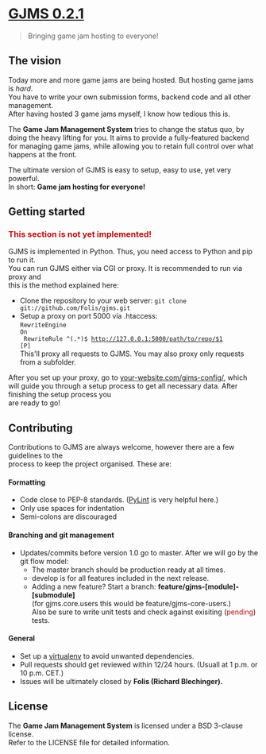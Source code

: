 # [GJMS 0.2.1](http://hostagamejam.com)
> Bringing game jam hosting to everyone!

## The vision

Today more and more game jams are being hosted. But hosting game jams is *hard*.<br>
You have to write your own submission forms, backend code and all other management.<br>
After having hosted 3 game jams myself, I know how tedious this is.

The **Game Jam Management System** tries to change the status quo, by doing the heavy lifting for you.
It aims to provide a fully-featured backend for managing game jams, while allowing you to retain full control over what happens at the front.  

The ultimate version of GJMS is easy to setup, easy to use, yet very powerful.<br>
In short: **Game jam hosting for everyone!**


## Getting started

<h3 style="color: #B11;">This section is not yet implemented!</h3>
GJMS is implemented in Python. Thus, you need access to Python and pip to run it.<br>
You can run GJMS either via CGI or proxy. It is recommended to run via proxy and<br>this is the method explained here:

* Clone the repository to your web server: `git clone git://github.com/Folis/gjms.git`
* Setup a proxy on port 5000 via .htaccess:<br>
<code>RewriteEngine On<br>
RewriteRule ^(.*)$ http://127.0.0.1:5000/path/to/repo/$1 [P]</code><br>
This'll proxy all requests to GJMS. You may also proxy only requests from a subfolder.

After you set up your proxy, go to [your-website.com/gjms-config/](#), which will guide you through a setup process to get all necessary data. After finishing the setup process you<br>
are ready to go!

## Contributing

Contributions to GJMS are always welcome, however there are a few guidelines to the<br>process to keep the project organised. These are:

#### Formatting
* Code close to PEP-8 standards. ([PyLint](http://www.pylint.org/) is very helpful here.)
* Only use spaces for indentation
* Semi-colons are discouraged

#### Branching and git management
* Updates/commits before version 1.0 go to master. After we will go by the git flow model:
    - The master branch should be production ready at all times.
    - develop is for all features included in the next release.
    - Adding a new feature? Start a branch: **feature/gjms-[module]-[submodule]**<br>(for gjms.core.users this would be feature/gjms-core-users.)<br>
Also be sure to write unit tests and check against exisiting (<span style="color: #B11;">pending</span>) tests.

#### General
* Set up a [virtualenv](https://pypi.python.org/pypi/virtualenv) to avoid unwanted dependencies.
* Pull requests should get reviewed within 12/24 hours. (Usuall at 1 p.m. or 10 p.m. CET.)
* Issues will be ultimately closed by **Folis (Richard Blechinger).**

## License
The **Game Jam Management System** is licensed under a BSD 3-clause license.<br>
Refer to the LICENSE file for detailed information.
